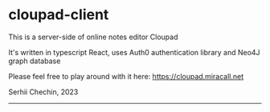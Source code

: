 # cloupad-client

This is a server-side of online notes editor Cloupad

It's written in typescript React, uses Auth0 authentication library and Neo4J graph database

Please feel free to play around with it here: https://cloupad.miracall.net

Serhii Chechin, 2023

***
